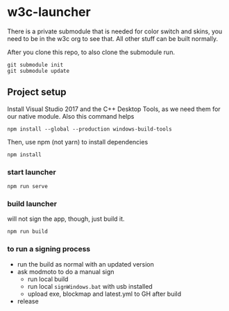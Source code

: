 # w3c-launcher
There is a private submodule that is needed for color switch and skins, you need to be in the w3c org to see that. All other stuff can be built normally.

After you clone this repo, to also clone the submodule run.

```
git submodule init
git submodule update

```

## Project setup

Install Visual Studio 2017 and the C++ Desktop Tools, as we need them for our native module. Also this command helps
```
npm install --global --production windows-build-tools
```

Then, use npm (not yarn) to install dependencies
```
npm install
```

### start launcher
```
npm run serve
```

### build launcher
will not sign the app, though, just build it.

```
npm run build
```

### to run a signing process
- run the build as normal with an updated version
- ask modmoto to do a manual sign
  - run local build
  - run local `signWindows.bat` with usb installed
  - upload exe, blockmap and latest.yml to GH after build 
- release 
